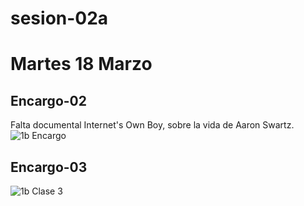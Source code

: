 # sesion-02a
# Martes 18 Marzo

## Encargo-02
Falta documental Internet's Own Boy, sobre la vida de Aaron Swartz.
![1b Encargo](https://github.com/user-attachments/assets/a041a8da-21f4-4068-8d1e-c776fe92b4e7)

## Encargo-03
![1b Clase 3](https://github.com/user-attachments/assets/eb6be92b-bc01-4643-9e94-76e767fbc5ae)
